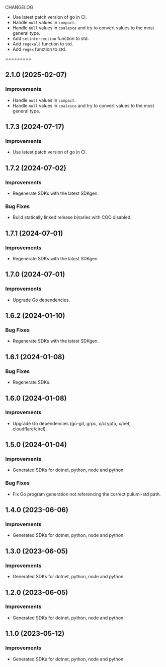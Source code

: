 CHANGELOG

- Use latest patch version of go in CI.
- Handle `null` values in `compact`.
- Handle `null` values in `coalesce` and try to convert values to the most general type.
- Add `setintersection` function to std.
- Add `regexall` function to std.
- Add `regex` function to std.

=========

## 2.1.0 (2025-02-07)

### Improvements

- Handle `null` values in `compact`.
- Handle `null` values in `coalesce` and try to convert values to the most general type.

## 1.7.3 (2024-07-17)

### Improvements

- Use latest patch version of go in CI.

## 1.7.2 (2024-07-02)

### Improvements

- Regenerate SDKs with the latest SDKgen.

### Bug Fixes

- Build statically linked release binaries with CGO disabled.

## 1.7.1 (2024-07-01)

### Improvements

- Regenerate SDKs with the latest SDKgen.

## 1.7.0 (2024-07-01)

### Improvements

- Upgrade Go dependencies.

## 1.6.2 (2024-01-10)

### Bug Fixes

- Regenerate SDKs with the latest SDKgen.

## 1.6.1 (2024-01-08)

### Bug Fixes

- Regenerate SDKs.

## 1.6.0 (2024-01-08)

### Improvements

- Upgrade Go dependencies (go-git, grpc, x/crypto, x/net, cloudflare/circl).

## 1.5.0 (2024-01-04)

### Improvements

- Generated SDKs for dotnet, python, node and python.

### Bug Fixes

- Fix Go program generation not referencing the correct pulumi-std path.

## 1.4.0 (2023-06-06)

### Improvements

- Generated SDKs for dotnet, python, node and python.

## 1.3.0 (2023-06-05)

### Improvements

- Generated SDKs for dotnet, python, node and python.

## 1.2.0 (2023-06-05)

### Improvements

- Generated SDKs for dotnet, python, node and python.

## 1.1.0 (2023-05-12)

### Improvements

- Generated SDKs for dotnet, python, node and python.

